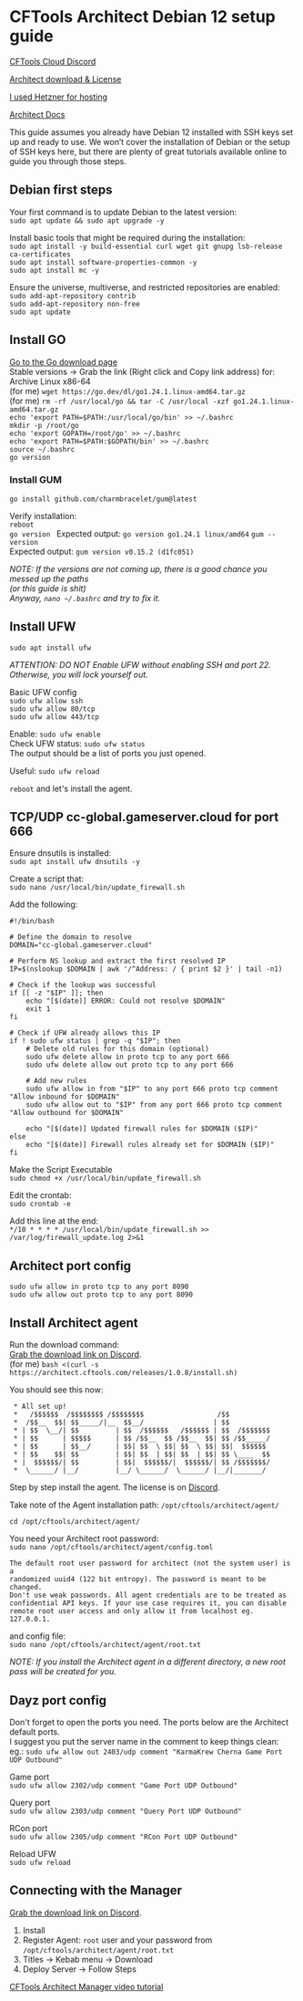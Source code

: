 # CFTools Architect Debian 12 setup guide

[CFTools Cloud Discord](https://discord.com/invite/k7Zdw6cXSH)

[Architect download & License](https://discord.com/channels/373098389174484992/1312066884467953775)

[I used Hetzner for hosting](https://www.hetzner.com/)

[Architect Docs](https://help.cftools.com/en/architect)

This guide assumes you already have Debian 12 installed
with SSH keys set up and ready to use. We won’t cover
the installation of Debian or the setup of SSH keys here,
but there are plenty of great tutorials available online
to guide you through those steps.


## Debian first steps

Your first command is to update Debian to the latest version:\
`sudo apt update && sudo apt upgrade -y`

Install basic tools that might be required during the installation:\
`sudo apt install -y build-essential curl wget git gnupg lsb-release ca-certificates`\
`sudo apt install software-properties-common -y`\
`sudo apt install mc -y`

Ensure the universe, multiverse, and restricted repositories are enabled:\
`sudo add-apt-repository contrib`\
`sudo add-apt-repository non-free`\
`sudo apt update`

## Install GO  
[Go to the Go download page](https://go.dev/dl/)  
Stable versions -> Grab the link (Right click and Copy link address) for: Archive	Linux	x86-64  
(for me) `wget https://go.dev/dl/go1.24.1.linux-amd64.tar.gz`  
(for me) `rm -rf /usr/local/go && tar -C /usr/local -xzf go1.24.1.linux-amd64.tar.gz`  
`echo 'export PATH=$PATH:/usr/local/go/bin' >> ~/.bashrc`  
`mkdir -p /root/go`  
`echo 'export GOPATH=/root/go' >> ~/.bashrc`  
`echo 'export PATH=$PATH:$GOPATH/bin' >> ~/.bashrc`  
`source ~/.bashrc`  
`go version`  


### Install GUM
`go install github.com/charmbracelet/gum@latest`

Verify installation:  
`reboot`  
`go version `
Expected output: `go version go1.24.1 linux/amd64` 
`gum --version`  
Expected output: `gum version v0.15.2 (d1fc051)` 

_NOTE: If the versions are not coming up, there is a good chance you messed up the paths  
(or this guide is shit)  
Anyway, `nano ~/.bashrc` and try to fix it._

## Install UFW
`sudo apt install ufw`

_ATTENTION: DO NOT Enable UFW without enabling SSH and port 22.\
Otherwise, you will lock yourself out._

Basic UFW config\
`sudo ufw allow ssh`\
`sudo ufw allow 80/tcp`\
`sudo ufw allow 443/tcp`

Enable: `sudo ufw enable`\
Check UFW status: `sudo ufw status`\
The output should be a list of ports you just opened. 

Useful: `sudo ufw reload`

`reboot` and let's install the agent.

## TCP/UDP cc-global.gameserver.cloud for port 666  
Ensure dnsutils is installed:  
`sudo apt install ufw dnsutils -y`

Create a script that:  
`sudo nano /usr/local/bin/update_firewall.sh`

Add the following:  
```
#!/bin/bash

# Define the domain to resolve
DOMAIN="cc-global.gameserver.cloud"

# Perform NS lookup and extract the first resolved IP
IP=$(nslookup $DOMAIN | awk '/^Address: / { print $2 }' | tail -n1)

# Check if the lookup was successful
if [[ -z "$IP" ]]; then
    echo "[$(date)] ERROR: Could not resolve $DOMAIN"
    exit 1
fi

# Check if UFW already allows this IP
if ! sudo ufw status | grep -q "$IP"; then
    # Delete old rules for this domain (optional)
    sudo ufw delete allow in proto tcp to any port 666
    sudo ufw delete allow out proto tcp to any port 666

    # Add new rules
    sudo ufw allow in from "$IP" to any port 666 proto tcp comment "Allow inbound for $DOMAIN"
    sudo ufw allow out to "$IP" from any port 666 proto tcp comment "Allow outbound for $DOMAIN"

    echo "[$(date)] Updated firewall rules for $DOMAIN ($IP)"
else
    echo "[$(date)] Firewall rules already set for $DOMAIN ($IP)"
fi
```
Make the Script Executable  
`sudo chmod +x /usr/local/bin/update_firewall.sh`  

Edit the crontab:  
`sudo crontab -e`  

Add this line at the end:  
`*/10 * * * * /usr/local/bin/update_firewall.sh >> /var/log/firewall_update.log 2>&1`


## Architect port config  
`sudo ufw allow in proto tcp to any port 8090`  
`sudo ufw allow out proto tcp to any port 8090`  


## Install Architect agent

Run the download command:\
[Grab the download link on Discord](https://discord.com/channels/373098389174484992/1312066884467953775/1316064473097699419).  
(for me) `bash <(curl -s https://architect.cftools.com/releases/1.0.8/install.sh)`

You should see this now:
```
 * All set up!
 *   /$$$$$$  /$$$$$$$$ /$$$$$$$$                  /$$
 *  /$$__  $$| $$_____/|__  $$__/                 | $$
 * | $$  \__/| $$         | $$  /$$$$$$   /$$$$$$ | $$  /$$$$$$$
 * | $$      | $$$$$      | $$ /$$__  $$ /$$__  $$| $$ /$$_____/
 * | $$      | $$__/      | $$| $$  \ $$| $$  \ $$| $$|  $$$$$$
 * | $$    $$| $$         | $$| $$  | $$| $$  | $$| $$ \____  $$
 * |  $$$$$$/| $$         | $$|  $$$$$$/|  $$$$$$/| $$ /$$$$$$$/
 *  \______/ |__/         |__/ \______/  \______/ |__/|_______/
```

Step by step install the agent. The license is on [Discord](https://discord.com/channels/373098389174484992/1312066884467953775/1316064473097699419).

Take note of the Agent installation path: `/opt/cftools/architect/agent/`

`cd /opt/cftools/architect/agent/`

You need your Architect root password:  
`sudo nano /opt/cftools/architect/agent/config.toml`

```
The default root user password for architect (not the system user) is a
randomized uuid4 (122 bit entropy). The password is meant to be changed.
Don't use weak passwords. All agent credentials are to be treated as
confidential API keys. If your use case requires it, you can disable
remote root user access and only allow it from localhost eg. 127.0.0.1.
```

and config file:  
`sudo nano /opt/cftools/architect/agent/root.txt`  

_NOTE: If you install the Architect agent in a different directory, a new root pass will be created for you._


## Dayz port config
Don't forget to open the ports you need. The ports below are the Architect default ports.\
I suggest you put the server name in the comment to keep things clean:\
eg.: `sudo ufw allow out 2403/udp comment "KarmaKrew Cherna Game Port UDP Outbound"`

Game port\
`sudo ufw allow 2302/udp comment "Game Port UDP Outbound"`

Query port\
`sudo ufw allow 2303/udp comment "Query Port UDP Outbound"`

RCon port\
`sudo ufw allow 2305/udp comment "RCon Port UDP Outbound"`

Reload UFW\
`sudo ufw reload`


## Connecting with the Manager
[Grab the download link on Discord](https://discord.com/channels/373098389174484992/1312066884467953775/1316064473097699419).  
1. Install
2. Register Agent: `root` user and your password from `/opt/cftools/architect/agent/root.txt`
3. Titles -> Kebab menu -> Download
4. Deploy Server -> Follow Steps

[CFTools Architect Manager video tutorial](https://www.youtube.com/watch?v=7cre0XxOaiM)
